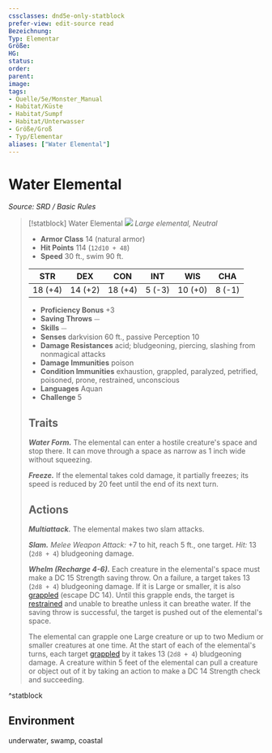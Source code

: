 ```yaml
---
cssclasses: dnd5e-only-statblock
prefer-view: edit-source read
Bezeichnung: 
Typ: Elementar
Größe: 
HG: 
status:
order:
parent:
image: 
tags:
- Quelle/5e/Monster_Manual
- Habitat/Küste
- Habitat/Sumpf
- Habitat/Unterwasser
- Größe/Groß
- Typ/Elementar
aliases: ["Water Elemental"]
---
```

# Water Elemental
*Source: SRD / Basic Rules*  

> [!statblock] Water Elemental
> ![](compendium/bestiary/elemental/token/water-elemental.png#token)
> *Large elemental, Neutral*
> 
> - **Armor Class** 14  (natural armor)
> - **Hit Points** 114 (`12d10 + 48`)
> - **Speed** 30 ft., swim 90 ft.
> 
> |STR|DEX|CON|INT|WIS|CHA|
> |:---:|:---:|:---:|:---:|:---:|:---:|
> |18 (+4)|14 (+2)|18 (+4)| 5 (-3)|10 (+0)| 8 (-1)|
> 
> - **Proficiency Bonus** +3
> - **Saving Throws** ⏤
> - **Skills** ⏤
> - **Senses** darkvision 60 ft., passive Perception 10
> - **Damage Resistances** acid; bludgeoning, piercing, slashing from nonmagical attacks
> - **Damage Immunities** poison
> - **Condition Immunities** exhaustion, grappled, paralyzed, petrified, poisoned, prone, restrained, unconscious
> - **Languages** Aquan
> - **Challenge** 5
> 
> ## Traits
> 
> ***Water Form.*** The elemental can enter a hostile creature's space and stop there. It can move through a space as narrow as 1 inch wide without squeezing.
> 
> ***Freeze.*** If the elemental takes cold damage, it partially freezes; its speed is reduced by 20 feet until the end of its next turn.
> 
> ## Actions
> 
> ***Multiattack.*** The elemental makes two slam attacks.
> 
> ***Slam.*** *Melee Weapon Attack:* +7 to hit, reach 5 ft., one target. *Hit:* 13 (`2d8 + 4`) bludgeoning damage.
> 
> ***Whelm (Recharge 4-6).*** Each creature in the elemental's space must make a DC 15 Strength saving throw. On a failure, a target takes 13 (`2d8 + 4`) bludgeoning damage. If it is Large or smaller, it is also [grappled](rules/conditions.md#grappled) (escape DC 14). Until this grapple ends, the target is [restrained](rules/conditions.md#restrained) and unable to breathe unless it can breathe water. If the saving throw is successful, the target is pushed out of the elemental's space.
> 
> The elemental can grapple one Large creature or up to two Medium or smaller creatures at one time. At the start of each of the elemental's turns, each target [grappled](rules/conditions.md#grappled) by it takes 13 (`2d8 + 4`) bludgeoning damage. A creature within 5 feet of the elemental can pull a creature or object out of it by taking an action to make a DC 14 Strength check and succeeding.

^statblock

## Environment

underwater, swamp, coastal